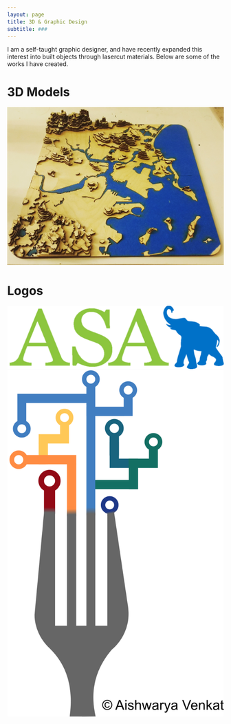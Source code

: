 ```yaml
---
layout: page
title: 3D & Graphic Design
subtitle: ###
---
```


I am a self-taught graphic designer, and have recently expanded this interest into built objects through lasercut materials. Below are some of the works I have created.

# 3D Models
![](/img/gbos_lasercut.jpg)

# Logos
![](/img/AV_ASAT-LOGO.png)
![](/img/AV_nds_logo.png)
